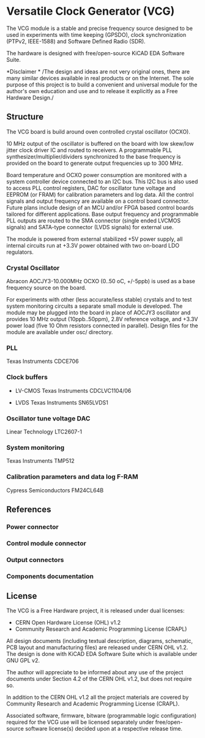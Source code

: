 # Versatile Clock Generator (VCG)

The VCG module is a stable and precise frequency source designed to be used
in experiments with time keeping (GPSDO), clock synchronization (PTPv2, IEEE-1588)
and Software Defined Radio (SDR).

The hardware is designed with free/open-source KiCAD EDA Software Suite.

*Disclaimer *
/The design and ideas are not very original ones, there are many similar devices
available in real products or on the Internet. The sole purpose of this
project is to build a convenient and universal module for the author's own
education and use and to release it explicitly as a Free Hardware Design./

## Structure

The VCG board is build around oven controlled crystal oscillator (OCXO).

10 MHz output of the oscillator is buffered on the board with low
skew/low jitter clock driver IC and routed to receivers.
A programmable PLL synthesizer/multiplier/dividers synchronized to
the base frequency is provided on the board to generate output
frequencies up to 300 MHz.

Board temperature and OCXO power consumption are monitored with a
system controller device connected to an I2C bus. This I2C bus is also
used to access PLL control registers, DAC for oscillator tune voltage
and EEPROM (or FRAM) for calibration parameters and log data.  All
the control signals and output frequency are available on
a control board connector.  Future plans include design of an MCU and/or
FPGA based control boards tailored for different applications.
Base output frequency and programmable PLL outputs are routed
to the SMA connector (single ended LVCMOS signals) and SATA-type
connector (LVDS signals) for external use.

The module is powered from external stabilized +5V power supply,
all internal circuits run at +3.3V power obtained with two on-board
LDO regulators.

### Crystal Oscillator

Abracon AOCJY3-10.000MHz OCXO (0..50 oC, +/-5ppb) is used as a base
frequency source on the board.

For experiments with other (less accurate/less stable) crystals and to
test system monitoring circuits a separate small module is developed.
The module may be plugged into the board in place of AOCJY3 oscillator
and provides 10 MHz output (10ppb..50ppm), 2.8V reference voltage,
and +3.3V power load (five 10 Ohm resistors connected in parallel).
Design files for the module are available under osc/ directory.

### PLL

Texas Instruments CDCE706

### Clock buffers

 - LV-CMOS
   Texas Instruments CDCLVC1104/06

 - LVDS
   Texas Instruments SN65LVDS1

### Oscillator tune voltage DAC

Linear Technology LTC2607-1

### System monitoring

Texas Instruments TMP512

### Calibration parameters and data log F-RAM

Cypress Semiconductors FM24CL64B

## References

### Power connector

### Control module connector

### Output connectors

### Components documentation

## License

The VCG is a Free Hardware project, it is released under
dual licenses:

 - CERN Open Hardware License (OHL) v1.2
 - Community Research and Academic Programming License (CRAPL)

All design documents (including textual description, diagrams,
schematic, PCB layout and manufacturing files) are released under CERN
OHL v1.2.  The design is done with KiCAD EDA Software Suite which is
available under GNU GPL v2.

The author will appreciate to be informed about any use of the project
documents under Section 4.2 of the CERN OHL v1.2, but does not require
so.

In addition to the CERN OHL v1.2 all the project materials are covered
by Community Research and Academic Programming License (CRAPL).

Associated software, firmware, bitware (programmable logic
configuration) required for the VCG use will be licensed separately
under free/open-source software license(s) decided upon at a respective
release time.

